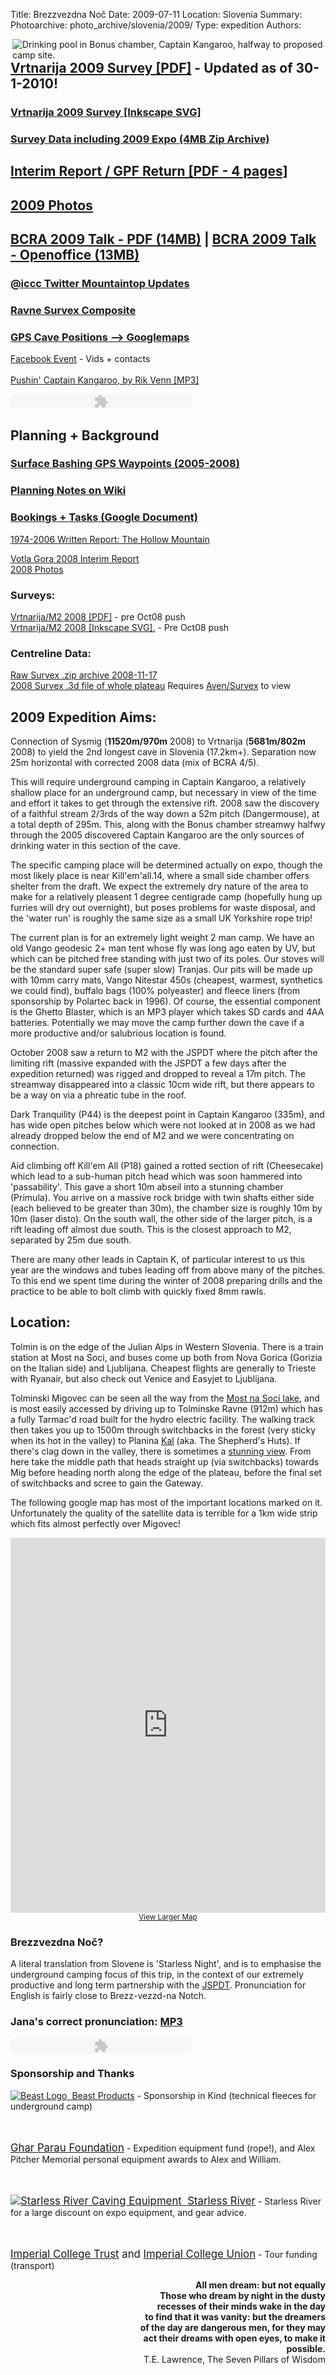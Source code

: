 Title: Brezzvezdna Noč
Date: 2009-07-11
Location: Slovenia
Summary:
Photoarchive: photo_archive/slovenia/2009/
Type: expedition
Authors:

<p>
<a href="http://www.facebook.com/event.php?eid=63737208318">
<img align="right" src="/caving/FILES/expeditions/slovenia/slov2009/slov2009_front_logo.jpg" alt="Drinking pool in Bonus chamber, Captain Kangaroo, halfway to proposed camp site.">
</a>
</p>

<h2><a href="/caving/FILES/expeditions/slovenia/slov2009/gw_2010-01-30_printed.pdf">Vrtnarija 2009 Survey [PDF]</a> - Updated as of 30-1-2010!</h2>
<h3><a href="/caving/FILES/expeditions/slovenia/slov2009/gw_2010-01-31.svg" >Vrtnarija 2009 Survey [Inkscape SVG]</a></h3>
<h3><a href="/caving/FILES/expeditions/slovenia/slov2009/migovecsurveydata-2010-02-20.zip">Survey Data including 2009 Expo (4MB Zip Archive)</a>

</h3><h2><a href="/caving/FILES/expeditions/slovenia/slov2009/GPF_Report_Return_2009.pdf">Interim Report / GPF Return [PDF - 4 pages]</a></h2>

<h2><a href="/caving/photo_archive/slovenia/2009/">2009 Photos</a></h2>

<h2><a href="/caving/FILES/expeditions/slovenia/slov2009/BCRA 2009 - Jarvist Frost.pdf">BCRA 2009 Talk - PDF (14MB)</a> | <a href="/caving/FILES/expeditions/slovenia/slov2009/BCRA 2009 - Jarvist Frost.odp">BCRA 2009 Talk - Openoffice (13MB)</a></h2>

<h3><a href="http://twitter.com/iccc">@iccc Twitter Mountaintop Updates</a></h3>

<h3><a href="/caving/FILES/expeditions/slovenia/slov2009/ravne_survex.php">Ravne Survex Composite</a></h3>

<h3><a href="/caving/FILES/expeditions/slovenia/slov2009/migplaces.html">GPS Cave Positions --&gt; Googlemaps</a></h3>

<a href="http://www.facebook.com/event.php?eid=63737208318">Facebook Event</a> - Vids + contacts<br>
<br>
<a href="/caving/FILES/expeditions/slovenia/slov2005/Imperial%20College%20Caving%20Club%20-%20Pushing%20Kaptain%20Kangaroo.mp3">Pushin' Captain Kangaroo, by Rik Venn [MP3]</a>

<script language="JavaScript" src="/caving/audioplayer/audio-player.js"></script>
<object type="application/x-shockwave-flash" data="/caving/audioplayer/player.swf" id="audioplayer1" height="24" width="290">
<param name="movie" value="/caving/audioplayer/player.swf">
<param name="FlashVars" value="playerID=1&amp;soundFile=/caving/FILES/expeditions/slovenia/slov2005/Imperial%20College%20Caving%20Club%20-%20Pushing%20Kaptain%20Kangaroo.mp3">
<param name="quality" value="high">
<param name="menu" value="false">
<param name="wmode" value="transparent">
</object>

<h2>Planning + Background</h2>
<h3><a href="/caving/FILES/expeditions/slovenia/slov2009/migplaces.html">Surface Bashing GPS Waypoints (2005-2008)</a></h3>
<h3><a href="/caving/wiki.php?n=Main.BrezzvezdnaNoc2009">Planning Notes on Wiki</a></h3>
<h3><a href="http://spreadsheets.google.com/pub?key=pHk_eSKWOnFHVLUvci1UkYQ">Bookings + Tasks (Google Document)</a></h3>

[1974-2006 Written Report: The Hollow Mountain]({filename}/_slovenia/pages/HollowMountain.md)<br>

[Votla Gora 2008 Interim Report]({filename}/_slovenia/articles/2008-07-11-slovenia-report.md)<br>
<a href="/caving/photo_archive/slovenia/2008/">2008 Photos</a>

<h3>Surveys:</h3>
<a href="/caving/FILES/expeditions/slovenia/slov2008/gw_m2_2008.pdf">Vrtnarija/M2 2008 [PDF]</a> - pre Oct08 push<br>
<a href="/caving/FILES/expeditions/slovenia/slov2008/gw_m2_2008.svg" >Vrtnarija/M2 2008 [Inkscape SVG].</a> - Pre Oct08 push<br>

<h3>Centreline Data:</h3>
<a href="/caving/FILES/expeditions/slovenia/report/migovecsurveydata2008-11-17.zip">Raw Survex .zip archive 2008-11-17</a><br>
<a href="/caving/FILES/expeditions/slovenia/report/mig_2008-11.3d">2008 Survex .3d file of whole plateau</a> Requires <a href="http://survex.com">Aven/Survex</a> to view<br>

<h2>2009 Expedition Aims:</h2>

<p>Connection of Sysmig (<b>11520m/970m</b> 2008) to Vrtnarija (<b>5681m/802m</b> 2008) to yield the 2nd longest cave in Slovenia (17.2km+). Separation now 25m horizontal with corrected 2008 data (mix of BCRA 4/5).</p>

<p>This will require underground camping in Captain Kangaroo, a relatively shallow place for an underground camp, but necessary in view of the time and effort it takes to get through the extensive rift. 2008 saw the discovery of a faithful stream 2/3rds of the way down a 52m pitch (Dangermouse), at a total depth of 295m. This, along with the Bonus chamber streamwy halfwy through the 2005 discovered Captain Kangaroo are the only sources of drinking water in this section of the cave.</p>

<p>The specific camping place will be determined actually on expo, though the most likely place is near Kill'em'all.14, where a small side chamber offers shelter from the draft. We expect the extremely dry nature of the area to make for a relatively pleasent 1 degree centigrade camp (hopefully hung up furries will dry out overnight), but poses problems for waste disposal, and the 'water run' is roughly the same size as a small UK Yorkshire rope trip!</p>

<p>The current plan is for an extremely light weight 2 man camp. We have an old Vango geodesic 2+ man tent whose fly was long ago eaten by UV, but which can be pitched free standing with just two of its poles. Our stoves will be the standard super safe (super slow) Tranjas. Our pits will be made up with 10mm carry mats, Vango Nitestar 450s (cheapest, warmest, synthetics we could find), buffalo bags (100% polyeaster) and fleece liners (from sponsorship by Polartec back in 1996). Of course, the essential component is the Ghetto Blaster, which is an MP3 player which takes SD cards and 4AA batteries. Potentially we may move the camp further down the cave if a more productive and/or salubrious location is found.</p>

<p>October 2008 saw a return to M2 with the JSPDT where the pitch after the limiting rift (massive expanded with the JSPDT a few days after the expedition returned) was rigged and dropped to reveal a 17m pitch. The streamway disappeared into a classic 10cm wide rift, but there appears to be a way on via a phreatic tube in the roof.</p>

<p>Dark Tranquility (P44) is the deepest point in Captain Kangaroo (335m), and has wide open pitches below which were not looked at in 2008 as we had already dropped below the end of M2 and we were concentrating on connection.</p>

<p>Aid climbing off Kill'em All (P18) gained a rotted section of rift (Cheesecake) which lead to a sub-human pitch head which was soon hammered into 'passability'. This gave a short 10m abseil into a stunning chamber (Primula). You arrive on a massive rock bridge with twin shafts either side (each believed to be greater than 30m), the chamber size is roughly 10m by 10m (laser disto). On the south wall, the other side of the larger pitch, is a rift leading off almost due south. This is the closest approach to M2, separated by 25m due south.</p>

<p>There are many other leads in Captain K, of particular interest to us this year are the windows and tubes leading off from above many of the pitches. To this end we spent time during the winter of 2008 preparing drills and the practice to be able to bolt climb with quickly fixed 8mm rawls.</p>

<h2>Location:</h2>
<p>Tolmin is on the edge of the Julian Alps in Western Slovenia. There is a train station at Most na Soci, and buses come up both from Nova Gorica (Gorizia on the Italian side) and Ljublijana. Cheapest flights are generally to Trieste with Ryanair, but also check out Venice and Easyjet to Ljublijana.</p>


<p>Tolminski Migovec can be seen all the way from the <a href="">Most na Soci lake</a>, and is most easily accessed by driving up to Tolminske Ravne (912m) which has a fully Tarmac'd road built for the hydro electric facility. The walking track then takes you up to 1500m through switchbacks in the forest (very sticky when its hot in the valley) to Planina <a href="/caving/photo_archive/slovenia/2005-enigma/Kal_Tolminski_Migovec_1024x768_background.html">Kal</a> (aka. The Shepherd's Huts). If there's clag down in the valley, there is sometimes a <a href="/caving/photo_archive/slovenia/2006-Yossarian/012-Jana Kal/Jana Carga JSPDT -IMG_7385.html">stunning view</a>. From here take the middle path that heads straight up (via switchbacks) towards Mig before heading north along the edge of the plateau, before the final set of switchbacks and scree to gain the Gateway.</p>

<p>The following google map has most of the important locations marked on it. Unfortunately the quality of the satellite data is terrible for a 1km wide strip which fits almost perfectly over Migovec!</p>

<p align="center">
<iframe width="750" height="600" frameborder="0" scrolling="no" marginheight="0" marginwidth="0" style="max-width: 100%;" src="https://www.google.com/maps/d/embed?mid=zZ4wKzQPNcUk.kCexlbJ0QB_o&hl=en" ></iframe>
<br><small><a href="https://www.google.com/maps/d/embed?mid=zZ4wKzQPNcUk.kCexlbJ0QB_o&hl=en" style="text-align:left">View Larger Map</a></small>
</p>

<h3>Brezzvezdna Noč?</h3>
<p>A literal translation from Slovene is 'Starless Night', and is to emphasise the underground camping focus of this trip, in the context of our extremely productive and long term partnership with the <a href="http://www.pdtolmin.si/">JSPDT</a>.
Pronunciation for English is fairly close to Brezz-vezzd-na Notch.
</p>

<h3>Jana's correct pronunciation: <a href="/caving/FILES/expeditions/slovenia/slov2009/jana_pronounce.mp3">MP3</a></h3>

<script language="JavaScript" src="/caving/audioplayer/audio-player.js"></script>
<object type="application/x-shockwave-flash" data="/caving/audioplayer/player.swf" id="audioplayer1" height="24" width="290">
<param name="movie" value="/caving/audioplayer/player.swf">
<param name="FlashVars" value="playerID=2&amp;soundFile=/caving/FILES/expeditions/slovenia/slov2009/jana_pronounce.mp3">
<param name="quality" value="high">
<param name="menu" value="false">
<param name="wmode" value="transparent">
</object>

<h3>Sponsorship and Thanks</h3>
<a href="http://beastproducts.co.uk"><img src="/caving/FILES/expeditions/slovenia/slov2009/beast.jpg" alt="Beast Logo">&nbsp;&nbsp;Beast Products</a> - Sponsorship in Kind (technical fleeces for underground camp)

<br><br><big><a href="http://gharparau.org.uk/">Ghar Parau Foundation</a></big> - Expedition equipment fund (rope!), and Alex Pitcher Memorial personal equipment awards to Alex and William.

<br><br><big><a href="http://starlessriver.com/"><img src="/caving/FILES/expeditions/slovenia/slov2009/starlessriver.gif" alt="Starless River Caving Equipment">&nbsp;&nbsp;Starless River</a></big> - Starless River for a large discount on expo equipment, and gear advice.

<br><br><big><a href="http://www3.imperial.ac.uk/secretariat/governance/committees/ictrust/">Imperial College Trust</a> and <a href="http://www.imperialcollegeunion.org/">Imperial College Union</a></big> - Tour funding (transport)

<!--<h3>Migovec Mountain Bookings...</h3>
<center><iframe width='900' height='800' frameborder='0' src='http://spreadsheets.google.com/pub?key=pHk_eSKWOnFHVLUvci1UkYQ&output=html&gid=0&single=true&widget=true'></iframe></center>
-->

<p align="right"><b>
All men dream: but not equally<br>
Those who dream by night in the dusty<br>
recesses of their minds wake in the day<br>
to find that it was vanity: but the dreamers<br>
of the day are dangerous men, for they may<br>
act their dreams with open eyes, to make it<br>
possible.<br></b>
T.E. Lawrence, The Seven Pillars of Wisdom
</p>
